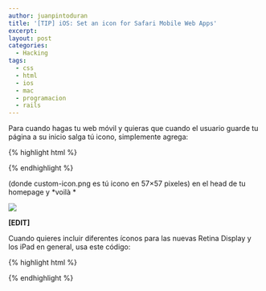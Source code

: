 ```yaml
---
author: juanpintoduran
title: '[TIP] iOS: Set an icon for Safari Mobile Web Apps'
excerpt:
layout: post
categories:
  - Hacking
tags:
  - css
  - html
  - ios
  - mac
  - programacion
  - rails
---
```



Para cuando hagas tu web móvil y quieras que cuando el usuario guarde tu página a su inicio salga tú icono, simplemente agrega:

{% highlight html   %}
<link rel="apple-touch-icon" href="custom-icon.png"/>
{% endhighlight %}

(donde custom-icon.png es tú icono en 57×57 pixeles) en el head de tu homepage y *voilà *

[![][3]][3]

**[EDIT]**

Cuando quieres incluir diferentes íconos para las nuevas Retina Display y los iPad en general, usa este código:

{% highlight html   %}
<link rel="apple-touch-icon" href="touch-icon-iphone.png" />
<link rel="apple-touch-icon" sizes="72x72" href="touch-icon-ipad.png" />
<link rel="apple-touch-icon" sizes="114x114" href="touch-icon-iphone4.png" />
{% endhighlight %}

 [3]: http://cabargas.com/images/IMG_0310.png